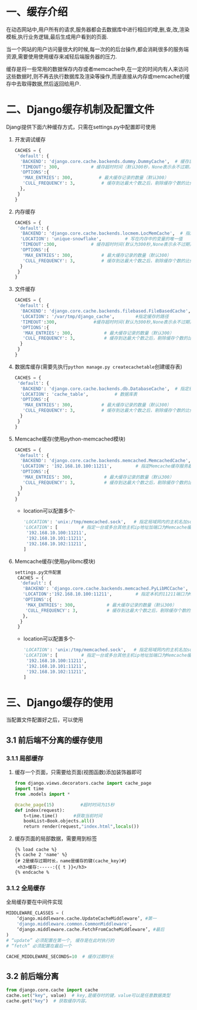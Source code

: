 # 一、缓存介绍

在动态网站中,用户所有的请求,服务器都会去数据库中进行相应的增,删,查,改,渲染模板,执行业务逻辑,最后生成用户看到的页面.

当一个网站的用户访问量很大的时候,每一次的的后台操作,都会消耗很多的服务端资源,需要使用使用缓存来减轻后端服务器的压力.

缓存是将一些常用的数据保存内存或者memcache中,在一定的时间内有人来访问这些数据时,则不再去执行数据库及渲染等操作,而是直接从内存或memcache的缓存中去取得数据,然后返回给用户.

# 二、Django缓存机制及配置文件
Djangi提供下面六种缓存方式，只需在settings.py中配置即可使用
1. 开发调试缓存
    ```python
    CACHES = {
     'default': {
      'BACKEND': 'django.core.cache.backends.dummy.DummyCache',  # 缓存后台使用的引擎
      'TIMEOUT': 300,            # 缓存超时时间（默认300秒，None表示永不过期，0表示立即过期）
      'OPTIONS':{
       'MAX_ENTRIES': 300,          # 最大缓存记录的数量（默认300）
       'CULL_FREQUENCY': 3,          # 缓存到达最大个数之后，剔除缓存个数的比例，即：1/CULL_FREQUENCY（默认3）
      },
     }
    }
    ```
    
2. 内存缓存
    ```python
    CACHES = {
     'default': {
      'BACKEND': 'django.core.cache.backends.locmem.LocMemCache',  # 指定缓存使用的引擎
      'LOCATION': 'unique-snowflake',         # 写在内存中的变量的唯一值 
      'TIMEOUT':300,             # 缓存超时时间(默认为300秒,None表示永不过期)
      'OPTIONS':{
       'MAX_ENTRIES': 300,           # 最大缓存记录的数量（默认300）
       'CULL_FREQUENCY': 3,          # 缓存到达最大个数之后，剔除缓存个数的比例，即：1/CULL_FREQUENCY（默认3）
      }  
     }
    }
    ```

3. 文件缓存
    ```python
    CACHES = {
     'default': {
      'BACKEND': 'django.core.cache.backends.filebased.FileBasedCache', #指定缓存使用的引擎
      'LOCATION': '/var/tmp/django_cache',        #指定缓存的路径
      'TIMEOUT':300,              #缓存超时时间(默认为300秒,None表示永不过期)
      'OPTIONS':{
       'MAX_ENTRIES': 300,            # 最大缓存记录的数量（默认300）
       'CULL_FREQUENCY': 3,           # 缓存到达最大个数之后，剔除缓存个数的比例，即：1/CULL_FREQUENCY（默认3）
      }
     }   
    }
    ```

4. 数据库缓存(需要先执行`python manage.py createcachetable`创建缓存表)
    ```python
    CACHES = {
     'default': {
      'BACKEND': 'django.core.cache.backends.db.DatabaseCache',  # 指定缓存使用的引擎
      'LOCATION': 'cache_table',          # 数据库表    
      'OPTIONS':{
       'MAX_ENTRIES': 300,           # 最大缓存记录的数量（默认300）
       'CULL_FREQUENCY': 3,          # 缓存到达最大个数之后，剔除缓存个数的比例，即：1/CULL_FREQUENCY（默认3）
      }  
     }   
    }
    ```

5. Memcache缓存(使用python-memcached模块)
    ```python
    CACHES = {
     'default': {
      'BACKEND': 'django.core.cache.backends.memcached.MemcachedCache', # 指定缓存使用的引擎
      'LOCATION': '192.168.10.100:11211',         # 指定Memcache缓存服务器的IP地址和端口
      'OPTIONS':{
       'MAX_ENTRIES': 300,            # 最大缓存记录的数量（默认300）
       'CULL_FREQUENCY': 3,           # 缓存到达最大个数之后，剔除缓存个数的比例，即：1/CULL_FREQUENCY（默认3）
      }
     }
    }
    ```
    * location可以配置多个·
        ```python
        'LOCATION': 'unix:/tmp/memcached.sock',   # 指定局域网内的主机名加socket套接字为Memcache缓存服务器
        'LOCATION': [         # 指定一台或多台其他主机ip地址加端口为Memcache缓存服务器
         '192.168.10.100:11211',
         '192.168.10.101:11211',
         '192.168.10.102:11211',
        ]
        ```

6. Memcache缓存(使用pylibmc模块)
    ```python
    settings.py文件配置
     CACHES = {
      'default': {
       'BACKEND': 'django.core.cache.backends.memcached.PyLibMCCache',  # 指定缓存使用的引擎
       'LOCATION':'192.168.10.100:11211',         # 指定本机的11211端口为Memcache缓存服务器
       'OPTIONS':{
        'MAX_ENTRIES': 300,            # 最大缓存记录的数量（默认300）
        'CULL_FREQUENCY': 3,           # 缓存到达最大个数之后，剔除缓存个数的比例，即：1/CULL_FREQUENCY（默认3）
       },  
      }
     }
    ```
    * location可以配置多个·
        ```python
        'LOCATION': 'unix:/tmp/memcached.sock',   # 指定局域网内的主机名加socket套接字为Memcache缓存服务器
        'LOCATION': [         # 指定一台或多台其他主机ip地址加端口为Memcache缓存服务器
         '192.168.10.100:11211',
         '192.168.10.101:11211',
         '192.168.10.102:11211',
        ]
        ```
    
# 三、Django缓存的使用
当配置文件配置好之后，可以使用

## 3.1 前后端不分离的缓存使用

### 3.1.1 局部缓存
1. 缓存一个页面，只需要给页面(视图函数)添加装饰器即可
    ```python
    from django.views.decorators.cache import cache_page
    import time
    from .models import *
    
    @cache_page(15)          #超时时间为15秒
    def index(request):
    　　t=time.time()      #获取当前时间
    　　bookList=Book.objects.all()
    　　return render(request,"index.html",locals())
    ```
2. 缓存页面的局部数据，需要用到标签
    ```django
    {% load cache %}
    {% cache 2 'name' %} 
    {# 2是缓存过期时长，name是缓存的键(cache_key)#}
     <h3>缓存:-----:{{ t }}</h3>
    {% endcache %
    ```

### 3.1.2 全局缓存
全局缓存要在中间件实现

```python
MIDDLEWARE_CLASSES = (
    ‘django.middleware.cache.UpdateCacheMiddleware’, #第一
    'django.middleware.common.CommonMiddleware',
    ‘django.middleware.cache.FetchFromCacheMiddleware’, #最后
)
# “update” 必须配置在第一个, 缓存是在此时执行的
# “fetch” 必须配置在最后一个

CACHE_MIDDLEWARE_SECONDS=10  # 缓存过期时长
```

## 3.2 前后端分离
```python
from django.core.cache import cache
cache.set("key", value)  # key,是缓存时的键，value可以是任意数据类型
cache.get("key")  # 获取缓存内容。
```


